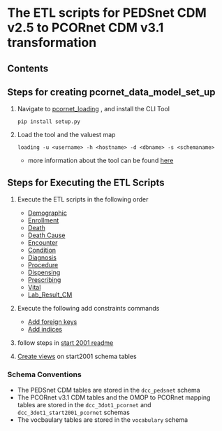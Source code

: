 # The ETL scripts for PEDSnet CDM v2.5 to PCORnet CDM v3.1 transformation

## Contents 



## Steps for creating pcornet_data_model_set_up

1. Navigate to [pcornet_loading](https://github.com/PEDSnet/pedsnetcdm_to_pcornetcdm/tree/master/v2.6_to_3.1/pcornet_loading) , and install the CLI Tool

	 `pip install setup.py`
2.  Load the tool and the valuest map 
	
	 `loading -u <username> -h <hostname> -d <dbname> -s <schemaname>`
	 
	* more information about the tool can be found [here](https://github.com/PEDSnet/pedsnetcdm_to_pcornetcdm/tree/master/v2.6_to_3.1/pcornet_loading/README.md)

## Steps for Executing the ETL Scripts 

1. Execute the ETL scripts in the following order 
    - [Demographic](./ETL%20Scripts/Demographic_ETL.sql)
    - [Enrollment](./ETL%20Scripts/Enrollment_ETL.sql)
    - [Death](./ETL%20Scripts/Death_ETL.sql)
    - [Death Cause](./ETL%20Scripts/Death_Cause_ETL.sql)
    - [Encounter](./ETL%20Scripts/Encounter_ETL.sql)
    - [Condition](./ETL%20Scripts/Condition_ETL.sql)
    - [Diagnosis](./ETL%20Scripts/Diagnosis_ETL.sql)
    - [Procedure](./ETL%20Scripts/Procedure_ETL.sql)
    - [Dispensing](./ETL%20Scripts/Dispensing_ETL.sql)
    - [Prescribing](./ETL%20Scripts/Prescribing_ETL.sql)
    - [Vital](./ETL%20Scripts/Vital_ETL.sql)
    - [Lab\_Result\_CM](./ETL%20Scripts/Lab_Result_CM_ETL.sql)
5. Execute the following add constraints commands

	- [Add foreign keys](FK_statements.sql)
	- [Add indices](index_statements.sql)

6. 	follow steps in [start 2001 readme](./ETL%20Scripts/start2001/README.md)
7. [Create views](https://github.com/PEDSnet/pedsnetcdm_to_pcornetcdm/tree/master/v2.6_to_3.1/view-creation) on start2001 schema tables 

### Schema Conventions

- The PEDSnet CDM tables are stored in the `dcc_pedsnet` schema
- The PCORnet v3.1 CDM tables and the OMOP to PCORnet mapping tables are stored in the `dcc_3dot1_pcornet` and `dcc_3dot1_start2001_pcornet` schemas
- The vocbaulary tables are stored in the `vocabulary` schema 
